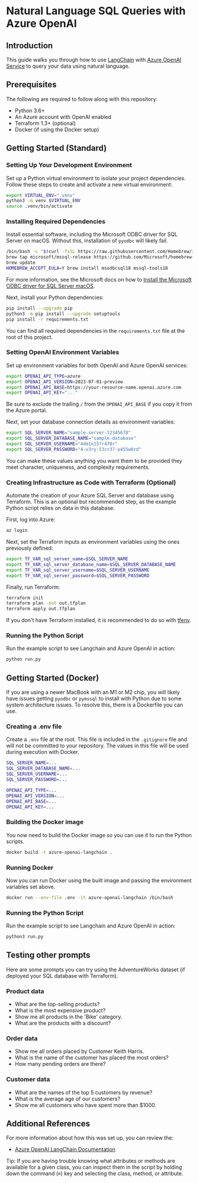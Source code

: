 # Natural Language SQL Queries with Azure OpenAI

## Introduction

This guide walks you through how to use [LangChain](https://www.langchain.com/) with [Azure OpenAI Service](https://learn.microsoft.com/en-us/azure/ai-services/openai/overview) to query your data using natural language.

## Prerequisites

The following are required to follow along with this repository:

- Python 3.6+
- An Azure account with OpenAI enabled
- Terraform 1.3+ (optional)
- Docker (if using the Docker setup)

## Getting Started (Standard)

### Setting Up Your Development Environment

Set up a Python virtual environment to isolate your project dependencies. Follow these steps to create and activate a new virtual environment:

```bash
export VIRTUAL_ENV=".venv"
python3 -m venv $VIRTUAL_ENV
source .venv/bin/activate
```

### Installing Required Dependencies

Install essential software, including the Microsoft ODBC driver for SQL Server on macOS.  Without this, installation of `pyodbc` will likely fail.

```bash
/bin/bash -c "$(curl -fsSL https://raw.githubusercontent.com/Homebrew/install/master/install.sh)"
brew tap microsoft/mssql-release https://github.com/Microsoft/homebrew-mssql-release
brew update
HOMEBREW_ACCEPT_EULA=Y brew install msodbcsql18 mssql-tools18
```

For more information, see the Microsoft docs on how to [Install the Microsoft ODBC driver for SQL Server macOS](https://learn.microsoft.com/en-us/sql/connect/odbc/linux-mac/install-microsoft-odbc-driver-sql-server-macos?view=sql-server-ver16).

Next, install your Python dependencies:

```bash
pip install --upgrade pip
python3 -m pip install --upgrade setuptools
pip install -r requirements.txt
```

You can find all required dependencies in the `requirements.txt` file at the root of this project.

### Setting OpenAI Environment Variables

Set up environment variables for both OpenAI and Azure OpenAI services:

```bash
export OPENAI_API_TYPE=azure
export OPENAI_API_VERSION=2023-07-01-preview
export OPENAI_API_BASE=https://your-resource-name.openai.azure.com
export OPENAI_API_KEY="..."
```

Be sure to exclude the trailing `/` from the `OPENAI_API_BASE` if you copy it from the Azure portal.

Next, set your database connection details as environment variables:

```bash
export SQL_SERVER_NAME="sample-server-12345678"
export SQL_SERVER_DATABASE_NAME="sample-database"
export SQL_SERVER_USERNAME="4dm1n157r470r"
export SQL_SERVER_PASSWORD="4-v3ry-53cr37-p455w0rd"
```

You can make these values anything you want them to be provided they meet character, uniqueness, and complexity requirements.

### Creating Infrastructure as Code with Terraform (Optional)

Automate the creation of your Azure SQL Server and database using Terraform. This is an optional but recommended step, as the example Python script relies on data in this database.

First, log into Azure:

```bash
az login
```

Next, set the Terraform inputs as environment variables using the ones previously defined:

```bash
export TF_VAR_sql_server_name=$SQL_SERVER_NAME
export TF_VAR_sql_server_database_name=$SQL_SERVER_DATABASE_NAME
export TF_VAR_sql_server_username=$SQL_SERVER_USERNAME
export TF_VAR_sql_server_password=$SQL_SERVER_PASSWORD
```

Finally, run Terraform:

```bash
terraform init
terraform plan -out out.tfplan
terraform apply out.tfplan
```

If you don't have Terraform installed, it is recommended to do so with [tfenv](https://github.com/tfutils/tfenv).

### Running the Python Script

Run the example script to see Langchain and Azure OpenAI in action:

```bash
python run.py
```

## Getting Started (Docker)

If you are using a newer MacBook with an M1 or M2 chip, you will likely have issues getting `pyodbc` or `pymssql` to install with Python due to some system architecture issues.  To resolve this, there is a Dockerfile you can use.

### Creating a .env file

Create a `.env` file at the root.  This file is included in the `.gitignore` file and will not be committed to your repository.  The values in this file will be used during execution with Docker.

```bash
SQL_SERVER_NAME=...
SQL_SERVER_DATABASE_NAME=...
SQL_SERVER_USERNAME=...
SQL_SERVER_PASSWORD=...

OPENAI_API_TYPE=...
OPENAI_API_VERSION=...
OPENAI_API_BASE=...
OPENAI_API_KEY=...
```

### Building the Docker image

You now need to build the Docker image so you can use it to run the Python scripts.

```bash
docker build -t azure-openai-langchain .
```

### Running Docker

Now you can run Docker using the built image and passing the environment variables set above.

```bash
docker run --env-file .env -it azure-openai-langchain /bin/bash
```

### Running the Python Script

Run the example script to see Langchain and Azure OpenAI in action:

```bash
python3 run.py
```

## Testing other prompts

Here are some prompts you can try using the AdventureWorks dataset (if deployed your SQL database with Terraform).

### Product data

- What are the top-selling products?
- What is the most expensive product?
- Show me all products in the 'Bike' category.
- What are the products with a discount?

### Order data

- Show me all orders placed by Customer Keith Harris.
- What is the name of the customer has placed the most orders?
- How many pending orders are there?

### Customer data

- What are the names of the top 5 customers by revenue?
- What is the average age of our customers?
- Show me all customers who have spent more than $1000.

## Additional References

For more information about how this was set up, you can review the:

- [Azure OpenAI LangChain Documentation](https://python.langchain.com/docs/integrations/llms/azure_openai)

Tip: If you are having trouble knowing what attributes or methods are available for a given class, you can inspect them in the script by holding down the command (`⌘`) key and selecting the class, method, or attribute.

